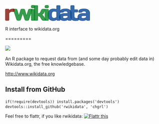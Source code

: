 <img src="rwikidata_logo.png" alt="rwikidata" />

R interface to wikidata.org

=========

![](https://travis-ci.org/chgrl/rwikidata.png?branch=master)

An R package to request data from (and some day probably edit data in) Wikidata.org, the free knowledgebase.

http://www.wikidata.org

Install from GitHub
-------------------

    if(!require(devtools)) install.packages('devtools')
    devtools::install_github('rwikidata', 'chgrl')

Feel free to flattr, if you like rwikidata: <a href="https://flattr.com/submit/auto?user_id=chgrl&amp;url=https%3A%2F%2Fgithub.com/chgrl/rwikidata" target="_blank"><img src="http://api.flattr.com/button/flattr-badge-large.png" alt="Flattr this" title="Flattr this" border="0" /></a>
